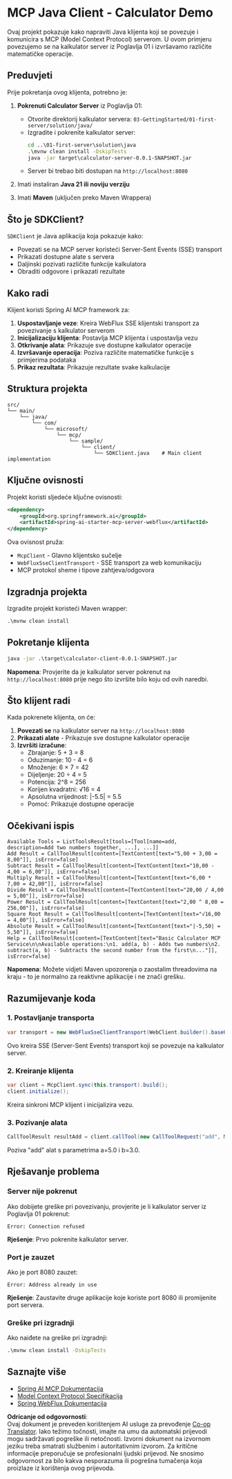 <!--
CO_OP_TRANSLATOR_METADATA:
{
  "original_hash": "7074b9f4c8cd147c1c10f569d8508c82",
  "translation_date": "2025-07-13T18:38:14+00:00",
  "source_file": "03-GettingStarted/02-client/solution/java/README.md",
  "language_code": "hr"
}
-->
# MCP Java Client - Calculator Demo

Ovaj projekt pokazuje kako napraviti Java klijenta koji se povezuje i komunicira s MCP (Model Context Protocol) serverom. U ovom primjeru povezujemo se na kalkulator server iz Poglavlja 01 i izvršavamo različite matematičke operacije.

## Preduvjeti

Prije pokretanja ovog klijenta, potrebno je:

1. **Pokrenuti Calculator Server** iz Poglavlja 01:
   - Otvorite direktorij kalkulator servera: `03-GettingStarted/01-first-server/solution/java/`
   - Izgradite i pokrenite kalkulator server:
     ```cmd
     cd ..\01-first-server\solution\java
     .\mvnw clean install -DskipTests
     java -jar target\calculator-server-0.0.1-SNAPSHOT.jar
     ```
   - Server bi trebao biti dostupan na `http://localhost:8080`

2. Imati instaliran **Java 21 ili noviju verziju**
3. Imati **Maven** (uključen preko Maven Wrappera)

## Što je SDKClient?

`SDKClient` je Java aplikacija koja pokazuje kako:
- Povezati se na MCP server koristeći Server-Sent Events (SSE) transport
- Prikazati dostupne alate s servera
- Daljinski pozivati različite funkcije kalkulatora
- Obraditi odgovore i prikazati rezultate

## Kako radi

Klijent koristi Spring AI MCP framework za:

1. **Uspostavljanje veze**: Kreira WebFlux SSE klijentski transport za povezivanje s kalkulator serverom
2. **Inicijalizaciju klijenta**: Postavlja MCP klijenta i uspostavlja vezu
3. **Otkrivanje alata**: Prikazuje sve dostupne kalkulator operacije
4. **Izvršavanje operacija**: Poziva različite matematičke funkcije s primjerima podataka
5. **Prikaz rezultata**: Prikazuje rezultate svake kalkulacije

## Struktura projekta

```
src/
└── main/
    └── java/
        └── com/
            └── microsoft/
                └── mcp/
                    └── sample/
                        └── client/
                            └── SDKClient.java    # Main client implementation
```

## Ključne ovisnosti

Projekt koristi sljedeće ključne ovisnosti:

```xml
<dependency>
    <groupId>org.springframework.ai</groupId>
    <artifactId>spring-ai-starter-mcp-server-webflux</artifactId>
</dependency>
```

Ova ovisnost pruža:
- `McpClient` - Glavno klijentsko sučelje
- `WebFluxSseClientTransport` - SSE transport za web komunikaciju
- MCP protokol sheme i tipove zahtjeva/odgovora

## Izgradnja projekta

Izgradite projekt koristeći Maven wrapper:

```cmd
.\mvnw clean install
```

## Pokretanje klijenta

```cmd
java -jar .\target\calculator-client-0.0.1-SNAPSHOT.jar
```

**Napomena**: Provjerite da je kalkulator server pokrenut na `http://localhost:8080` prije nego što izvršite bilo koju od ovih naredbi.

## Što klijent radi

Kada pokrenete klijenta, on će:

1. **Povezati se** na kalkulator server na `http://localhost:8080`
2. **Prikazati alate** - Prikazuje sve dostupne kalkulator operacije
3. **Izvršiti izračune**:
   - Zbrajanje: 5 + 3 = 8
   - Oduzimanje: 10 - 4 = 6
   - Množenje: 6 × 7 = 42
   - Dijeljenje: 20 ÷ 4 = 5
   - Potencija: 2^8 = 256
   - Korijen kvadratni: √16 = 4
   - Apsolutna vrijednost: |-5.5| = 5.5
   - Pomoć: Prikazuje dostupne operacije

## Očekivani ispis

```
Available Tools = ListToolsResult[tools=[Tool[name=add, description=Add two numbers together, ...], ...]]
Add Result = CallToolResult[content=[TextContent[text="5,00 + 3,00 = 8,00"]], isError=false]
Subtract Result = CallToolResult[content=[TextContent[text="10,00 - 4,00 = 6,00"]], isError=false]
Multiply Result = CallToolResult[content=[TextContent[text="6,00 * 7,00 = 42,00"]], isError=false]
Divide Result = CallToolResult[content=[TextContent[text="20,00 / 4,00 = 5,00"]], isError=false]
Power Result = CallToolResult[content=[TextContent[text="2,00 ^ 8,00 = 256,00"]], isError=false]
Square Root Result = CallToolResult[content=[TextContent[text="√16,00 = 4,00"]], isError=false]
Absolute Result = CallToolResult[content=[TextContent[text="|-5,50| = 5,50"]], isError=false]
Help = CallToolResult[content=[TextContent[text="Basic Calculator MCP Service\n\nAvailable operations:\n1. add(a, b) - Adds two numbers\n2. subtract(a, b) - Subtracts the second number from the first\n..."]], isError=false]
```

**Napomena**: Možete vidjeti Maven upozorenja o zaostalim threadovima na kraju - to je normalno za reaktivne aplikacije i ne znači grešku.

## Razumijevanje koda

### 1. Postavljanje transporta
```java
var transport = new WebFluxSseClientTransport(WebClient.builder().baseUrl("http://localhost:8080"));
```
Ovo kreira SSE (Server-Sent Events) transport koji se povezuje na kalkulator server.

### 2. Kreiranje klijenta
```java
var client = McpClient.sync(this.transport).build();
client.initialize();
```
Kreira sinkroni MCP klijent i inicijalizira vezu.

### 3. Pozivanje alata
```java
CallToolResult resultAdd = client.callTool(new CallToolRequest("add", Map.of("a", 5.0, "b", 3.0)));
```
Poziva "add" alat s parametrima a=5.0 i b=3.0.

## Rješavanje problema

### Server nije pokrenut
Ako dobijete greške pri povezivanju, provjerite je li kalkulator server iz Poglavlja 01 pokrenut:
```
Error: Connection refused
```
**Rješenje**: Prvo pokrenite kalkulator server.

### Port je zauzet
Ako je port 8080 zauzet:
```
Error: Address already in use
```
**Rješenje**: Zaustavite druge aplikacije koje koriste port 8080 ili promijenite port servera.

### Greške pri izgradnji
Ako naiđete na greške pri izgradnji:
```cmd
.\mvnw clean install -DskipTests
```

## Saznajte više

- [Spring AI MCP Dokumentacija](https://docs.spring.io/spring-ai/reference/api/mcp/)
- [Model Context Protocol Specifikacija](https://modelcontextprotocol.io/)
- [Spring WebFlux Dokumentacija](https://docs.spring.io/spring-framework/docs/current/reference/html/web-reactive.html)

**Odricanje od odgovornosti**:  
Ovaj dokument je preveden korištenjem AI usluge za prevođenje [Co-op Translator](https://github.com/Azure/co-op-translator). Iako težimo točnosti, imajte na umu da automatski prijevodi mogu sadržavati pogreške ili netočnosti. Izvorni dokument na izvornom jeziku treba smatrati službenim i autoritativnim izvorom. Za kritične informacije preporučuje se profesionalni ljudski prijevod. Ne snosimo odgovornost za bilo kakva nesporazuma ili pogrešna tumačenja koja proizlaze iz korištenja ovog prijevoda.